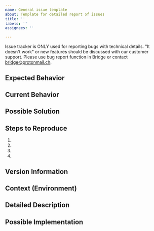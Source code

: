 ```yaml
---
name: General issue template
about: Template for detailed report of issues
title: ''
labels: ''
assignees: ''

---
```


Issue tracker is ONLY used for reporting bugs with technical details. "It doesn't work" or new features should be discussed with our customer support. Please use bug report function in Bridge or contact bridge@protonmail.ch.
<!--- Provide a general summary of the issue in the Title above -->

## Expected Behavior
<!--- Tell us what should happen -->

## Current Behavior
<!--- Tell us what happens instead of the expected behavior -->

## Possible Solution
<!--- Not obligatory, but suggest a fix/reason for the bug, -->

## Steps to Reproduce
<!--- Provide a link to a live example, or an unambiguous set of steps to -->
<!--- reproduce this bug. Include code to reproduce, if relevant -->
1.
2.
3.
4.

## Version Information
<!--- Which version of the app(s) were you using when you experienced this issue? -->

## Context (Environment)
<!--- How has this issue affected you? What are you trying to accomplish? -->
<!--- Providing context helps us come up with a solution that is most useful in the real world -->

## Detailed Description
<!--- Provide a detailed description of the change or addition you are proposing -->

## Possible Implementation
<!--- Not obligatory, but suggest an idea for implementing addition or change -->
